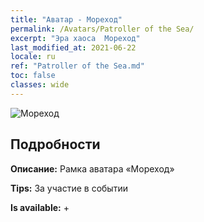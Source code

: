 ```yaml
---
title: "Аватар - Мореход"
permalink: /Avatars/Patroller of the Sea/
excerpt: "Эра хаоса  Мореход"
last_modified_at: 2021-06-22
locale: ru
ref: "Patroller of the Sea.md"
toc: false
classes: wide
---
```

 ![Мореход](/images/a/avatarFrame_102.png)

## Подробности

 **Описание:** Рамка аватара «Мореход» 

 **Tips:** За участие в событии 

 **Is available:**  + 

